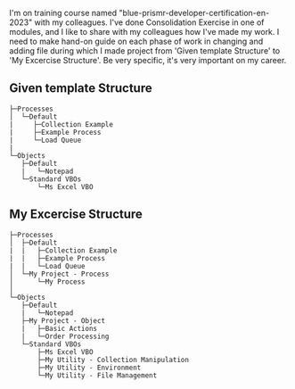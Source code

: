 I'm on training course named "blue-prismr-developer-certification-en-2023" with my colleagues. 
I've done Consolidation Exercise in one of modules, and I like to share with my colleagues how I've made my work.
I need to make hand-on guide on each phase of work in changing and adding file during which I made project from 'Given template Structure' to 'My Excercise Structure'. 
Be very specific, it's very important on my career. 
## Given template Structure
```shell
├─Processes
│  └─Default
|     ├─Collection Example 
|     ├─Example Process
|     └─Load Queue
|     
└─Objects
   ├─Default
   |   └─Notepad
   └─Standard VBOs
       └─Ms Excel VBO

```

## My Excercise Structure
```shell
├─Processes
│  ├─Default
|  |   ├─Collection Example
|  |   ├─Example Process
|  |   └─Load Queue
│  └─My Project - Process
│      └─My Process        
│        
└─Objects
   ├─Default
   |   └─Notepad
   ├─My Project - Object
   |   ├─Basic Actions
   |   └─Order Processing
   └─Standard VBOs
       ├─Ms Excel VBO
       ├─My Utility - Collection Manipulation
       ├─My Utility - Environment
       └─My Utility - File Management
```
